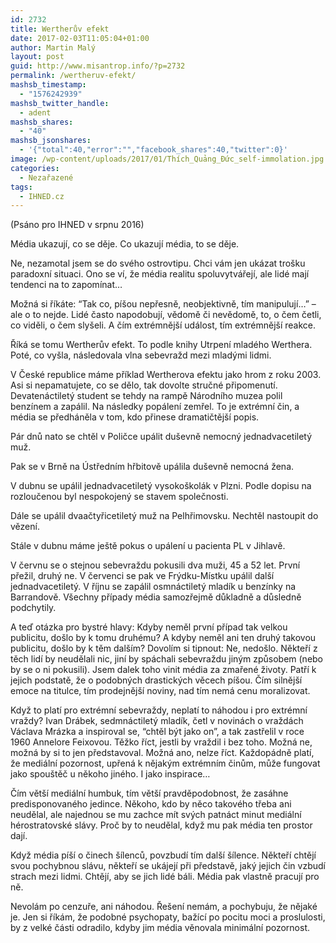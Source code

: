 ```yaml
---
id: 2732
title: Wertherův efekt
date: 2017-02-03T11:05:04+01:00
author: Martin Malý
layout: post
guid: http://www.misantrop.info/?p=2732
permalink: /wertheruv-efekt/
mashsb_timestamp:
  - "1576242939"
mashsb_twitter_handle:
  - adent
mashsb_shares:
  - "40"
mashsb_jsonshares:
  - '{"total":40,"error":"","facebook_shares":40,"twitter":0}'
image: /wp-content/uploads/2017/01/Thích_Quảng_Đức_self-immolation.jpg
categories:
  - Nezařazené
tags:
  - IHNED.cz
---
```

<span style="font-weight: 400;">(Psáno pro IHNED v srpnu 2016)</span>

<span style="font-weight: 400;">Média ukazují, co se děje. Co ukazují média, to se děje.</span>

<span style="font-weight: 400;">Ne, nezamotal jsem se do svého ostrovtipu. Chci vám jen ukázat trošku paradoxní situaci. Ono se ví, že média realitu spoluvytvářejí, ale lidé mají tendenci na to zapomínat…</span>

<span style="font-weight: 400;">Možná si říkáte: “Tak co, píšou nepřesně, neobjektivně, tím manipulují…” &#8211; ale o to nejde. Lidé často napodobují, vědomě či nevědomě, to, o čem četli, co viděli, o čem slyšeli. A čím extrémnější událost, tím extrémnější reakce.</span>

<span style="font-weight: 400;">Říká se tomu Wertherův efekt. To podle knihy Utrpení mladého Werthera. Poté, co vyšla, následovala vlna sebevražd mezi mladými lidmi. </span>

<span style="font-weight: 400;">V České republice máme příklad Wertherova efektu jako hrom z roku 2003. Asi si nepamatujete, co se dělo, tak dovolte stručné připomenutí. Devatenáctiletý student se tehdy na rampě Národního muzea polil benzínem a zapálil. Na následky popálení zemřel. To je extrémní čin, a média se předháněla v tom, kdo přinese dramatičtější popis.</span>

<span style="font-weight: 400;">Pár dnů nato se chtěl v Poličce upálit duševně nemocný jednadvacetiletý muž.</span>

<span style="font-weight: 400;">Pak se v Brně na Ústředním hřbitově upálila duševně nemocná žena.</span>

<span style="font-weight: 400;">V dubnu se upálil jednadvacetiletý vysokoškolák v Plzni. Podle dopisu na rozloučenou byl nespokojený se stavem společnosti.</span>

<span style="font-weight: 400;">Dále se upálil dvaačtyřicetiletý muž na Pelhřimovsku. Nechtěl nastoupit do vězení.</span>

<span style="font-weight: 400;">Stále v dubnu máme ještě pokus o upálení u pacienta PL v Jihlavě.</span>

<span style="font-weight: 400;">V červnu se o stejnou sebevraždu pokusili dva muži, 45 a 52 let. První přežil, druhý ne. V červenci se pak ve Frýdku-Místku upálil další jednadvacetiletý. V říjnu se zapálil osmnáctiletý mladík u benzínky na Barrandově. Všechny případy média samozřejmě důkladně a důsledně podchytily. </span>

<span style="font-weight: 400;">A teď otázka pro bystré hlavy: Kdyby neměl první případ tak velkou publicitu, došlo by k tomu druhému? A kdyby neměl ani ten druhý takovou publicitu, došlo by k těm dalším? Dovolím si tipnout: Ne, nedošlo. Někteří z těch lidí by neudělali nic, jiní by spáchali sebevraždu jiným způsobem (nebo by se o ni pokusili). Jsem dalek toho vinit média za zmařené životy. Patří k jejich podstatě, že o podobných drastických věcech píšou. Čím silnější emoce na titulce, tím prodejnější noviny, nad tím nemá cenu moralizovat.</span>

<span style="font-weight: 400;">Když to platí pro extrémní sebevraždy, neplatí to náhodou i pro extrémní vraždy? Ivan Drábek, sedmnáctiletý mladík, četl v novinách o vraždách Václava Mrázka a inspiroval se, “chtěl být jako on”, a tak zastřelil v roce 1960 Annelore Feixovou. Těžko říct, jestli by vraždil i bez toho. Možná ne, možná by si to jen představoval. Možná ano, nelze říct. Každopádně platí, že mediální pozornost, upřená k nějakým extrémním činům, může fungovat jako spouštěč u někoho jiného. I jako inspirace…</span>

<span style="font-weight: 400;">Čím větší mediální humbuk, tím větší pravděpodobnost, že zasáhne predisponovaného jedince. Někoho, kdo by něco takového třeba ani neudělal, ale najednou se mu zachce mít svých patnáct minut mediální hérostratovské slávy. Proč by to neudělal, když mu pak média ten prostor dají.</span>

<span style="font-weight: 400;">Když média píší o činech šílenců, povzbudí tím další šílence. Někteří chtějí svou pochybnou slávu, někteří se ukájejí při představě, jaký jejich čin vzbudí strach mezi lidmi. Chtějí, aby se jich lidé báli. Média pak vlastně pracují pro ně.</span>

<span style="font-weight: 400;">Nevolám po cenzuře, ani náhodou. Řešení nemám, a pochybuju, že nějaké je. Jen si říkám, že podobné psychopaty, bažící po pocitu moci a proslulosti, by z velké části odradilo, kdyby jim média věnovala minimální pozornost.</span>